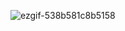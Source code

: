 ![ezgif-538b581c8b5158](https://github.com/user-attachments/assets/b4680649-0283-470f-9bd6-ea84d3d131e6)
